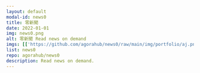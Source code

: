 ```yaml
---
layout: default
modal-id: news0
title: 零新聞
date: 2022-01-01
img: news0.png
alt: 零新聞 Read news on demand
imgs: [['https://github.com/agorahub/news0/raw/main/img/portfolio/aj.png', 'https://agora0.gitlab.io/news/aj'], ['https://github.com/agorahub/news0/raw/main/img/portfolio/bbc.png', 'https://agora0.gitlab.io/news/bbc'], ['https://github.com/agorahub/news0/raw/main/img/portfolio/cna.png', 'https://agora0.gitlab.io/news/cna'], ['https://github.com/agorahub/news0/raw/main/img/portfolio/dw.png', 'https://agora0.gitlab.io/news/dw'], ['https://github.com/agorahub/news0/raw/main/img/portfolio/kyodo.png', 'https://agora0.gitlab.io/news/kyodo'], ['https://github.com/agorahub/news0/raw/main/img/portfolio/reuters.png', 'https://agora0.gitlab.io/news/reuters'], ['https://github.com/agorahub/news0/raw/main/img/portfolio/rfi.png', 'https://agora0.gitlab.io/news/rfi'], ['https://github.com/agorahub/news0/raw/main/img/portfolio/rthk.png', 'https://agora0.gitlab.io/news/rthk']]
list: news0
repo: agorahub/news0
description: Read news on demand.
---
```

